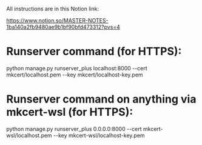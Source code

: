 All instructions are in this Notion link:

https://www.notion.so/MASTER-NOTES-1ba140a2fb9480ae9b1bf90bfd473312?pvs=4

# Runserver command (for HTTPS):
python manage.py runserver_plus localhost:8000 --cert mkcert/localhost.pem --key mkcert/localhost-key.pem


# Runserver command on anything via mkcert-wsl (for HTTPS):
python manage.py runserver_plus 0.0.0.0:8000 --cert mkcert-wsl/localhost.pem --key mkcert-wsl/localhost-key.pem